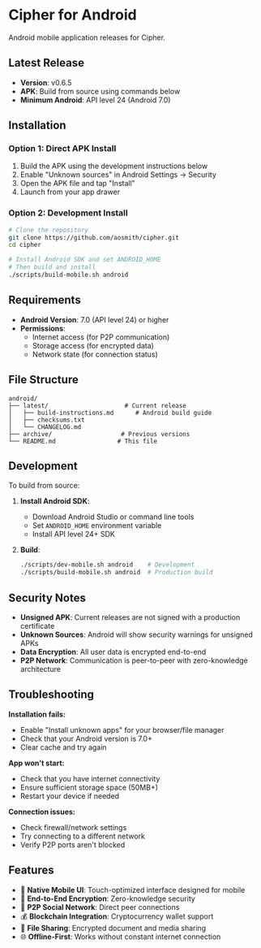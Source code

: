 # Cipher for Android

Android mobile application releases for Cipher.

## Latest Release

- **Version**: v0.6.5
- **APK**: Build from source using commands below
- **Minimum Android**: API level 24 (Android 7.0)

## Installation

### Option 1: Direct APK Install
1. Build the APK using the development instructions below
2. Enable "Unknown sources" in Android Settings → Security
3. Open the APK file and tap "Install"
4. Launch from your app drawer

### Option 2: Development Install
```bash
# Clone the repository
git clone https://github.com/aosmith/cipher.git
cd cipher

# Install Android SDK and set ANDROID_HOME
# Then build and install
./scripts/build-mobile.sh android
```

## Requirements

- **Android Version**: 7.0 (API level 24) or higher
- **Permissions**: 
  - Internet access (for P2P communication)
  - Storage access (for encrypted data)
  - Network state (for connection status)

## File Structure

```
android/
├── latest/                     # Current release
│   ├── build-instructions.md      # Android build guide
│   ├── checksums.txt
│   └── CHANGELOG.md
├── archive/                   # Previous versions
└── README.md                 # This file
```

## Development

To build from source:

1. **Install Android SDK**:
   - Download Android Studio or command line tools
   - Set `ANDROID_HOME` environment variable
   - Install API level 24+ SDK

2. **Build**:
   ```bash
   ./scripts/dev-mobile.sh android    # Development
   ./scripts/build-mobile.sh android  # Production build
   ```

## Security Notes

- **Unsigned APK**: Current releases are not signed with a production certificate
- **Unknown Sources**: Android will show security warnings for unsigned APKs
- **Data Encryption**: All user data is encrypted end-to-end
- **P2P Network**: Communication is peer-to-peer with zero-knowledge architecture

## Troubleshooting

**Installation fails:**
- Enable "Install unknown apps" for your browser/file manager
- Check that your Android version is 7.0+
- Clear cache and try again

**App won't start:**
- Check that you have internet connectivity
- Ensure sufficient storage space (50MB+)
- Restart your device if needed

**Connection issues:**
- Check firewall/network settings
- Try connecting to a different network
- Verify P2P ports aren't blocked

## Features

- 📱 **Native Mobile UI**: Touch-optimized interface designed for mobile
- 🔐 **End-to-End Encryption**: Zero-knowledge security
- 👥 **P2P Social Network**: Direct peer connections
- 💰 **Blockchain Integration**: Cryptocurrency wallet support
- 📄 **File Sharing**: Encrypted document and media sharing
- 🌐 **Offline-First**: Works without constant internet connection
